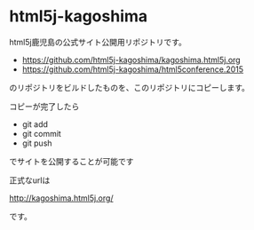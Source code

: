 # html5j-kagoshima

html5j鹿児島の公式サイト公開用リポジトリです。

* https://github.com/html5j-kagoshima/kagoshima.html5j.org
* https://github.com/html5j-kagoshima/html5conference.2015

のリポジトリをビルドしたものを、このリポジトリにコピーします。

コピーが完了したら

* git add
* git commit
* git push

でサイトを公開することが可能です

正式なurlは

http://kagoshima.html5j.org/

です。
